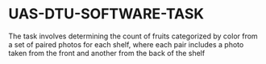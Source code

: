 # UAS-DTU-SOFTWARE-TASK
The task involves determining the count of fruits categorized by color from a set of paired photos for each shelf, where each pair includes a photo taken from the front and another from the back of the shelf
